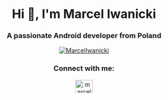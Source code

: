 <h1 align="center">Hi 👋, I'm Marcel Iwanicki</h1>
<h3 align="center">A passionate Android developer from Poland</h3>

<p align="center"> <a href="https://github.com/ryo-ma/github-profile-trophy"><img src="https://github-profile-trophy.vercel.app/?username=MarcelIwanicki&row=2&column=3&theme=onedark&rank=-C,-?" alt="MarcelIwanicki" /></a> </p>

<h3 align="center">Connect with me:</h3>
<p align="center">
<a href="https://www.linkedin.com/in/marcel-iwanicki-927895220" target="blank"><img align="center" src="https://raw.githubusercontent.com/rahuldkjain/github-profile-readme-generator/master/src/images/icons/Social/linked-in-alt.svg" alt="marcel-iwanicki" height="30" width="40" /></a>
</p>
